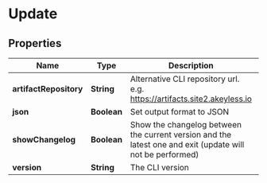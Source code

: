 

# Update


## Properties

| Name | Type | Description | Notes |
|------------ | ------------- | ------------- | -------------|
|**artifactRepository** | **String** | Alternative CLI repository url. e.g. https://artifacts.site2.akeyless.io |  [optional] |
|**json** | **Boolean** | Set output format to JSON |  [optional] |
|**showChangelog** | **Boolean** | Show the changelog between the current version and the latest one and exit (update will not be performed) |  [optional] |
|**version** | **String** | The CLI version |  [optional] |



